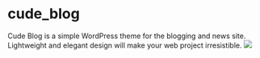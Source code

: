 # cude_blog
Cude Blog is a simple WordPress theme for the blogging and news site. Lightweight and elegant design will make your web project irresistible.
<img src="https://web-cude.com/wp-content/themes/cude-blog/screenshot.png">
